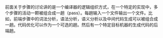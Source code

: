 前面关于步骤的讨论讲的是一个编译器的逻辑组织方式，在一个特定的实现中，多个步骤的活动一颗被组合成一趟（pass）。每趟输入一个文件输出一个文件。比如，前端步骤中的词法分析，语法分析，语义分析以及中间代码生成可以被组合成一趟。代码优化可以作为一个可选的趟。然后有一个特定目标机器的生成代码的后端趟。

